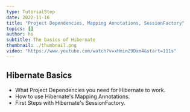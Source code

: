 ```yaml
---
type: TutorialStep
date: 2022-11-16
title: "Project Dependencies, Mapping Annotations, SessionFactory"
topics: []
author: hs
subtitle: The basics of Hibernate
thumbnail: ./thumbnail.png
video: "https://www.youtube.com/watch?v=xHminZ9Dxm4&start=111s"
---
```


## Hibernate Basics

- What Project Dependencies you need for Hibernate to work.
- How to use Hibernate's Mapping Annotations.
- First Steps with Hibernate's SessionFactory.
